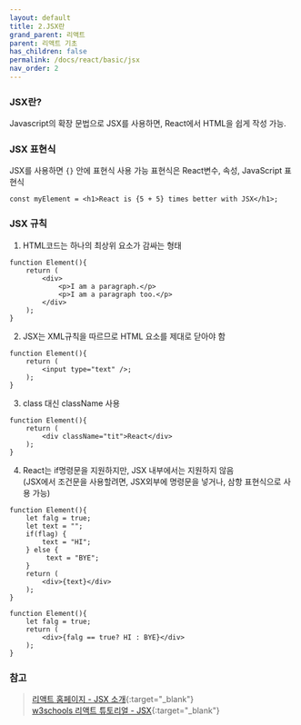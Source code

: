 ```yaml
---
layout: default
title: 2.JSX란
grand_parent: 리액트
parent: 리액트 기초
has_children: false
permalink: /docs/react/basic/jsx
nav_order: 2
---
```


### **JSX란?**   

Javascript의 확장 문법으로 JSX를 사용하면, React에서 HTML을 쉽게 작성 가능.


### **JSX 표현식**  

JSX를 사용하면 ```{}``` 안에 표현식 사용 가능
    표현식은 React변수, 속성, JavaScript 표현식  
```react
const myElement = <h1>React is {5 + 5} times better with JSX</h1>;
```  

### **JSX 규칙**  
1. HTML코드는 하나의 최상위 요소가 감싸는 형태
```react
function Element(){
	return (
		<div>
            <p>I am a paragraph.</p>
            <p>I am a paragraph too.</p>
        </div>
	);
}
```  


2. JSX는 XML규칙을 따르므로 HTML 요소를 제대로 닫아야 함
```react
function Element(){
	return (
		<input type="text" />;
	);
}
```


3. class 대신 className 사용
```react
function Element(){
	return (
		<div className="tit">React</div>
	);
}
```


4. React는 if명령문을 지원하지만, JSX 내부에서는 지원하지 않음  
(JSX에서 조건문을 사용할려면, JSX외부에 명령문을 넣거나, 삼항 표현식으로 사용 가능)
```react
function Element(){
	let falg = true;
    let text = "";
    if(flag) { 
        text = "HI";
    } else { 
         text = "BYE"; 
    }
    return (
		<div>{text}</div>
	);
}
```
```react
function Element(){
	let falg = true;
    return (
		<div>{falg == true? HI : BYE}</div>
	);
}
```



### **참고**

> [리액트 홈페이지 - JSX 소개](https://reactjs-kr.firebaseapp.com/docs/introducing-jsx.html){:target="_blank"}  
> [w3schools 리액트 튜토리얼 - JSX](https://www.w3schools.com/REACT/react_jsx.asp){:target="_blank"}
